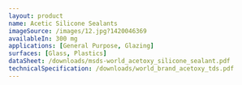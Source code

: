 ```yaml
---
layout: product
name: Acetic Silicone Sealants
imageSource: /images/12.jpg?1420046369
availableIn: 300 mg
applications: [General Purpose, Glazing]
surfaces: [Glass, Plastics]
dataSheet: /downloads/msds-world_acetoxy_silicone_sealant.pdf
technicalSpecification: /downloads/world_brand_acetoxy_tds.pdf
---
```



